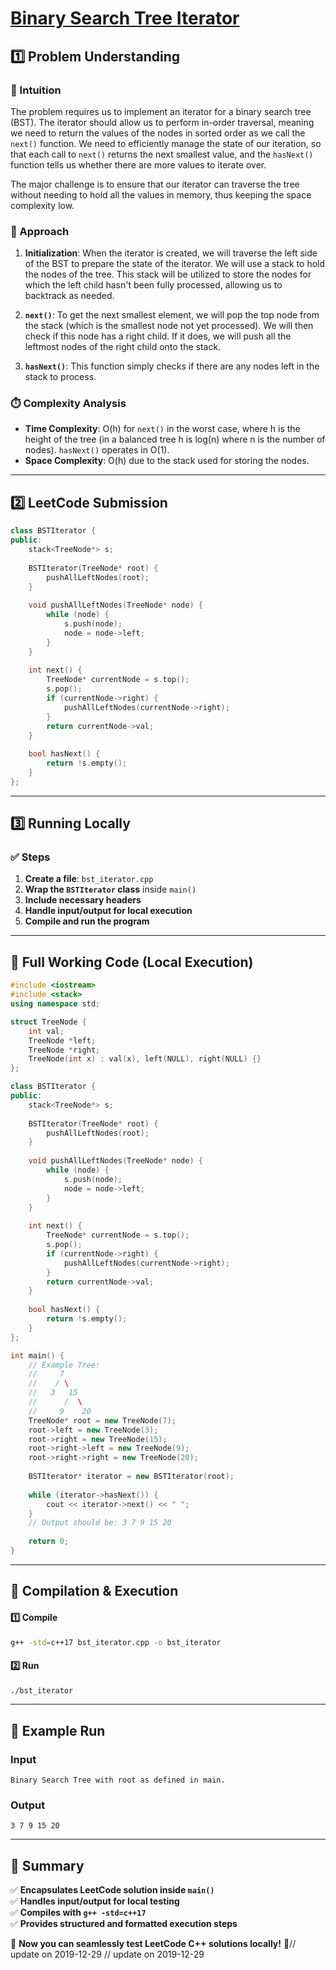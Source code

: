 # **[Binary Search Tree Iterator](https://leetcode.com/problems/binary-search-tree-iterator/description/)**  

## **1️⃣ Problem Understanding**  
### **📌 Intuition**  
The problem requires us to implement an iterator for a binary search tree (BST). The iterator should allow us to perform in-order traversal, meaning we need to return the values of the nodes in sorted order as we call the `next()` function. We need to efficiently manage the state of our iteration, so that each call to `next()` returns the next smallest value, and the `hasNext()` function tells us whether there are more values to iterate over.

The major challenge is to ensure that our iterator can traverse the tree without needing to hold all the values in memory, thus keeping the space complexity low.

### **🚀 Approach**  
1. **Initialization**: When the iterator is created, we will traverse the left side of the BST to prepare the state of the iterator. We will use a stack to hold the nodes of the tree. This stack will be utilized to store the nodes for which the left child hasn't been fully processed, allowing us to backtrack as needed.

2. **`next()`**: To get the next smallest element, we will pop the top node from the stack (which is the smallest node not yet processed). We will then check if this node has a right child. If it does, we will push all the leftmost nodes of the right child onto the stack.

3. **`hasNext()`**: This function simply checks if there are any nodes left in the stack to process.

### **⏱️ Complexity Analysis**  
- **Time Complexity**: O(h) for `next()` in the worst case, where h is the height of the tree (in a balanced tree h is log(n) where n is the number of nodes). `hasNext()` operates in O(1).
- **Space Complexity**: O(h) due to the stack used for storing the nodes.

---  

## **2️⃣ LeetCode Submission**  
```cpp
class BSTIterator {
public:
    stack<TreeNode*> s;
    
    BSTIterator(TreeNode* root) {
        pushAllLeftNodes(root);
    }
    
    void pushAllLeftNodes(TreeNode* node) {
        while (node) {
            s.push(node);
            node = node->left;
        }
    }
    
    int next() {
        TreeNode* currentNode = s.top();
        s.pop();
        if (currentNode->right) {
            pushAllLeftNodes(currentNode->right);
        }
        return currentNode->val;
    }
    
    bool hasNext() {
        return !s.empty();
    }
};
```  

---  

## **3️⃣ Running Locally**  
### **✅ Steps**  
1. **Create a file**: `bst_iterator.cpp`  
2. **Wrap the `BSTIterator` class** inside `main()`  
3. **Include necessary headers**  
4. **Handle input/output for local execution**  
5. **Compile and run the program**  

---  

## **📝 Full Working Code (Local Execution)**  
```cpp
#include <iostream>
#include <stack>
using namespace std;

struct TreeNode {
    int val;
    TreeNode *left;
    TreeNode *right;
    TreeNode(int x) : val(x), left(NULL), right(NULL) {}
};

class BSTIterator {
public:
    stack<TreeNode*> s;
    
    BSTIterator(TreeNode* root) {
        pushAllLeftNodes(root);
    }
    
    void pushAllLeftNodes(TreeNode* node) {
        while (node) {
            s.push(node);
            node = node->left;
        }
    }
    
    int next() {
        TreeNode* currentNode = s.top();
        s.pop();
        if (currentNode->right) {
            pushAllLeftNodes(currentNode->right);
        }
        return currentNode->val;
    }
    
    bool hasNext() {
        return !s.empty();
    }
};

int main() {
    // Example Tree: 
    //     7
    //    / \
    //   3   15
    //      /  \
    //     9    20
    TreeNode* root = new TreeNode(7);
    root->left = new TreeNode(3);
    root->right = new TreeNode(15);
    root->right->left = new TreeNode(9);
    root->right->right = new TreeNode(20);
    
    BSTIterator* iterator = new BSTIterator(root);
    
    while (iterator->hasNext()) {
        cout << iterator->next() << " ";
    }
    // Output should be: 3 7 9 15 20
    
    return 0;
}  
```  

---  

## **🔧 Compilation & Execution**  
#### **1️⃣ Compile**  
```bash
g++ -std=c++17 bst_iterator.cpp -o bst_iterator
```  

#### **2️⃣ Run**  
```bash
./bst_iterator
```  

---  

## **🎯 Example Run**  
### **Input**  
```
Binary Search Tree with root as defined in main.
```  
### **Output**  
```
3 7 9 15 20
```  

---  

## **📌 Summary**  
✅ **Encapsulates LeetCode solution inside `main()`**  
✅ **Handles input/output for local testing**  
✅ **Compiles with `g++ -std=c++17`**  
✅ **Provides structured and formatted execution steps**  

🚀 **Now you can seamlessly test LeetCode C++ solutions locally!** 🚀// update on 2019-12-29
// update on 2019-12-29
